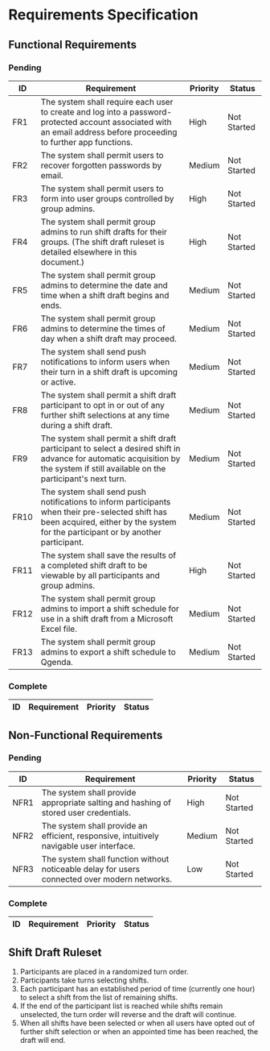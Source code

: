 # Requirements Specification

## Functional Requirements

### Pending

| ID | Requirement | Priority | Status |
|----|----|----|----|
| FR1 | The system shall require each user to create and log into a password-protected account associated with an email address before proceeding to further app functions. | High | Not Started |
| FR2 | The system shall permit users to recover forgotten passwords by email. | Medium | Not Started |
| FR3 | The system shall permit users to form into user groups controlled by group admins. | High | Not Started |
| FR4 | The system shall permit group admins to run shift drafts for their groups. (The shift draft ruleset is detailed elsewhere in this document.) | High | Not Started |
| FR5 | The system shall permit group admins to determine the date and time when a shift draft begins and ends. | Medium | Not Started |
| FR6 | The system shall permit group admins to determine the times of day when a shift draft may proceed. | Medium | Not Started |
| FR7 | The system shall send push notifications to inform users when their turn in a shift draft is upcoming or active. | Medium | Not Started | 
| FR8 | The system shall permit a shift draft participant to opt in or out of any further shift selections at any time during a shift draft. | Medium | Not Started |
| FR9 | The system shall permit a shift draft participant to select a desired shift in advance for automatic acquisition by the system if still available on the participant's next turn. | Medium | Not Started |
| FR10 | The system shall send push notifications to inform participants when their pre-selected shift has been acquired, either by the system for the participant or by another participant. | Medium | Not Started |
| FR11 | The system shall save the results of a completed shift draft to be viewable by all participants and group admins. | High | Not Started |
| FR12 | The system shall permit group admins to import a shift schedule for use in a shift draft from a Microsoft Excel file. | Medium | Not Started |
| FR13 | The system shall permit group admins to export a shift schedule to Qgenda. | Medium | Not Started |

### Complete

| ID | Requirement | Priority | Status |
|----|----|----|----|

## Non-Functional Requirements

### Pending

| ID | Requirement | Priority | Status |
|----|----|----|----|
| NFR1 | The system shall provide appropriate salting and hashing of stored user credentials. | High | Not Started |
| NFR2 | The system shall provide an efficient, responsive, intuitively navigable user interface. | Medium | Not Started |
| NFR3 | The system shall function without noticeable delay for users connected over modern networks. | Low | Not Started |

### Complete

| ID | Requirement | Priority | Status |
|----|----|----|----|

## Shift Draft Ruleset

1. Participants are placed in a randomized turn order.
2. Participants take turns selecting shifts.
3. Each participant has an established period of time (currently one hour) to select a shift from the list of remaining shifts.
4. If the end of the participant list is reached while shifts remain unselected, the turn order will reverse and the draft will continue.
5. When all shifts have been selected or when all users have opted out of further shift selection or when an appointed time has been reached, the draft will end.
